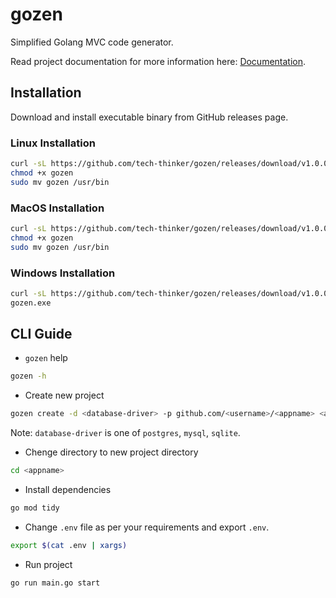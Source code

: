 # gozen
Simplified Golang MVC code generator.

Read project documentation for more information here: [Documentation](docs/README.md).

## Installation
Download and install executable binary from GitHub releases page.

### Linux Installation
```sh
curl -sL https://github.com/tech-thinker/gozen/releases/download/v1.0.0/gozen-linux-amd64 -o gozen
chmod +x gozen
sudo mv gozen /usr/bin
```

### MacOS Installation
```sh
curl -sL https://github.com/tech-thinker/gozen/releases/download/v1.0.0/gozen-darwin-amd64 -o gozen
chmod +x gozen
sudo mv gozen /usr/bin
```

### Windows Installation
```sh
curl -sL https://github.com/tech-thinker/gozen/releases/download/v1.0.0/gozen-windows-amd64.exe -o gozen.exe
gozen.exe
```

## CLI Guide
- `gozen` help
```sh
gozen -h
```

- Create new project
```sh
gozen create -d <database-driver> -p github.com/<username>/<appname> <appname>
```
Note: `database-driver` is one of `postgres`, `mysql`, `sqlite`.

- Chenge directory to new project directory
```sh
cd <appname>
```

- Install dependencies
```sh
go mod tidy
```

- Change `.env` file as per your requirements and export `.env`.
```sh
export $(cat .env | xargs)
```

- Run project
```sh
go run main.go start
```
